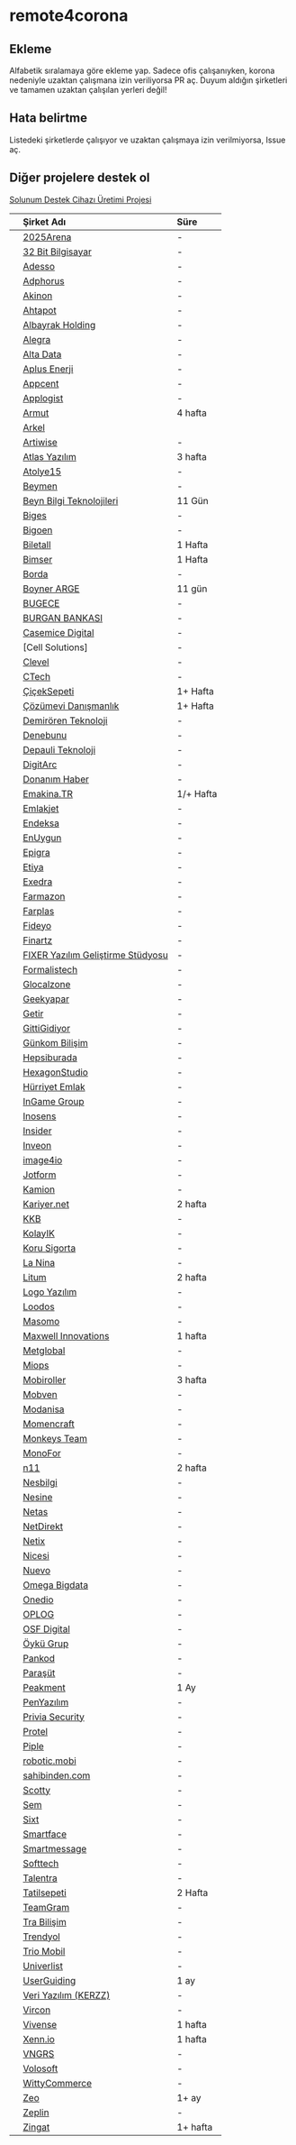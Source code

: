 # remote4corona

## Ekleme
Alfabetik sıralamaya göre ekleme yap. Sadece ofis çalışanıyken, korona nedeniyle uzaktan çalışmana izin veriliyorsa PR aç. Duyum aldığın şirketleri ve tamamen uzaktan çalışılan yerleri değil!

## Hata belirtme
Listedeki şirketlerde çalışıyor ve uzaktan çalışmaya izin verilmiyorsa, Issue aç.

## Diğer projelere destek ol
[Solunum Destek Cihazı Üretimi Projesi](https://www.solunumdestek.org/) 


|     | Şirket Adı                                                 | Süre    |
| --- | :--------------------------------------------------------- | :-------|
|     | [2025Arena](https://2025arena.com)                         | -       |
|     | [32 Bit Bilgisayar](http://www.32bit.com.tr)               | -       |
|     | [Adesso](https://www.adesso.com.tr/)                       | -       |
|     | [Adphorus](https://adphorus.com)                           | -       |
|     | [Akinon](https://www.akinon.com)                           | -       |
|     | [Ahtapot](https://ahtapotapp.com/)                         | -       |
|     | [Albayrak Holding](https://www.albayrak.com.tr)            | -       |
|     | [Alegra](https://alegra.io)                                | -       |
|     | [Alta Data](https://www.altadata.io/)                      | -       |
|     | [Aplus Enerji](https://www.aplusenerji.com.tr)             | -       |
|     | [Appcent](https://www.appcent.mobi/)                       | -       |
|     | [Applogist](https://www.applogist.com)                     | -       |
|     | [Armut](https://www.armut.com)                             | 4 hafta |
|     | [Arkel](https://www.arkel.com.tr)                          |         |
|     | [Artiwise](https://www.artiwise.com)                       | -       |
|     | [Atlas Yazılım](https://www.atlasyazilim.com.tr)           | 3 hafta |
|     | [Atolye15](https://www.atolye15.com)                       | -       |
|     | [Beymen](https://www.beymen.com)                           | -       |
|     | [Beyn Bilgi Teknolojileri](https://beyn.com.tr)            | 11 Gün  |
|     | [Biges](https://biges.com)                                 | -       |
|     | [Bigoen](https://bigoen.com)                               | -       |
|     | [Biletall](https://www.biletall.com/)                      | 1 Hafta |
|     | [Bimser](https://bimser.com/)                              | 1 Hafta |
|     | [Borda](https://www.bordatech.com/) 					   | -       |
|     | [Boyner ARGE](https://www.boyner.com.tr)                   | 11 gün  |
|     | [BUGECE](https://bugece.co)                                | -       |
|     | [BURGAN BANKASI](https://www.burgan.com.tr/)               | -       |
|     | [Casemice Digital](https://casemice.com)                   | -       |
|     | [Cell Solutions]                                           | -       |
|     | [Clevel](http://clevel.team)                               | -       |
|     | [CTech](http://ctech.com.tr/)                              | -       |
|     | [ÇiçekSepeti](https://ciceksepeti.com)                     | 1+ Hafta|
|     | [Çözümevi Danışmanlık](https://www.cozumevi.com)           | 1+ Hafta|
|     | [Demirören Teknoloji](https://www.demirorenteknoloji.com/) | -       |
|     | [Denebunu](https://denebunu.com/)                          | -       |
|     | [Depauli Teknoloji](https://herrenausstatter.de)           | -       |
|     | [DigitArc](https://digitarc.net)                           | -       |
|     | [Donanım Haber](https://www.donanimhaber.com/)             | -       |
|     | [Emakina.TR](https://www.emakina.com.tr)                   | 1/+ Hafta       |
|     | [Emlakjet](https://www.emlakjet.com)                       | -       |
|     | [Endeksa](https://www.endeksa.com)                         | -       |
|     | [EnUygun](https://enuygun.com)                             | -       |
|     | [Epigra](https://epigra.com)                               | -       |
|     | [Etiya](https://etiya.com)                                 | -       |
|     | [Exedra](https://exedra.com.tr)                            | -       |
|     | [Farmazon](https://farmazon.com.tr)                        | -       |
|     | [Farplas](https://farplas.com.tr)                          | -       |
|     | [Fideyo](https://fideyo.com)                               | -       |
|     | [Finartz](http://finartz.com)                              | -       |
|     | [FIXER Yazılım Geliştirme Stüdyosu](https://fixer.com.tr)  | -       |
|     | [Formalistech](http://www.formalistech.com/)               | -       |
|     | [Glocalzone](https://glocalzone.com/)                      | -       |
|     | [Geekyapar](https://geekyapar.com/)                        | -       |
|     | [Getir](https://getir.com/)                                | -       |
|     | [GittiGidiyor](https://gittigidiyor.com)                   | -       |
|     | [Günkom Bilişim](http://gunkom.com.tr)                     | -       |
|     | [Hepsiburada](https://hepsiburada.com)                     | -       |
|     | [HexagonStudio](https://www.hexagonstudio.com.tr/)         | -       |
|     | [Hürriyet Emlak](https://www.hurriyetemlak.com/)           | -       |
|     | [InGame Group](https://www.ingamegroup.com/)               | -       |
|     | [Inosens](http://inosens.com.tr/)                          | -       |
|     | [Insider](https://useinsider.com)                          | -       |
|     | [Inveon](https://www.inveon.com)                           | -       |
|     | [image4io](https://image4.io)                              | -       |
|     | [Jotform](https://www.jotform.com/)                        | -       |
|     | [Kamion](https://www.kamion.co/)                           | -       |
|     | [Kariyer.net](https://www.kariyer.net)                     | 2 hafta |
|     | [KKB](https://www.kkb.com.tr)                              | -       |
|     | [KolayIK](https://kolayik.com)                             | -       |
|     | [Koru Sigorta](https://korusigorta.com.tr)                 | -       |
|     | [La Nina](http://laninayazilim.com/)                       | -       |
|     | [Litum](https://www.litum.com/)                            | 2 hafta |
|     | [Logo Yazılım](https://www.logo.com.tr)                    | -       |
|     | [Loodos](https://loodos.com)                               | -       |
|     | [Masomo](https://masomo.com)                               | -       |
|     | [Maxwell Innovations](https://maxwell-innovations.com)     | 1 hafta |
|     | [Metglobal](https://www.metglobal.com/)                    | -       |
|     | [Miops](https://miops.com)                                 | -       |
|     | [Mobiroller](https://www.mobiroller.com/)                  | 3 hafta |
|     | [Mobven](https://mobven.com)                               | -       |
|     | [Modanisa](https://www.modanisa.com)                       | -       |
|     | [Momencraft](https://momencraft.com)                       | -       |
|     | [Monkeys Team](https://monkeysteam.com)                    | -       |
|     | [MonoFor](https://monofor.com/)                            | -       |
|     | [n11](https://www.n11.com/)                                | 2 hafta |
|     | [Nesbilgi](https://www.nesbilgi.com.tr)                    | -       |
|     | [Nesine](https://www.nesine.com)                           | -       |
|     | [Netas](https://www.netas.com.tr)                          | -       |
|     | [NetDirekt](https://www.netdirekt.com.tr)                  | -       |
|     | [Netix](http://netix.com.tr)                               | -       |
|     | [Nicesi](https://nicesi.com)                               | -       |
|     | [Nuevo](https://www.nuevo.com.tr)                          | -       |
|     | [Omega Bigdata](https://omegabigdata.com)                  | -       |
|     | [Onedio](https://www.onedio.com)                           | -       |
|     | [OPLOG](https://oplog.com.tr/)                             | -       |
|     | [OSF Digital](https://osf.digital)                         | -       |
|     | [Öykü Grup](http://www.oykugrup.com.tr)                    | -       |
|     | [Pankod](https://www.pankod.com)                           | -       |
|     | [Paraşüt](https://www.parasut.com)                         | -       |
|     | [Peakment](https://peakment.com)                           | 1 Ay    |
|     | [PenYazılım](https://pen.com.tr/)                          | -       |
|     | [Privia Security](https://www.priviasecurity.com/)         | -       |
|     | [Protel](https://www.protel.com.tr/)                       | -       |
|     | [Piple](https://piple.co)                                  | -       |
|     | [robotic.mobi](https://robotic.mobi)                       | -       |
|     | [sahibinden.com](https://sahibinden.com)                   | -       |
|     | [Scotty](https://www.scotty.app/)                          | -       |
|     | [Sem](https://semtr.com)                                   | -       |
|     | [Sixt](https://sixt.com.tr)                                | -       |
|     | [Smartface](http://www.smartface.io)                       | -       |
|     | [Smartmessage](http://www.smartmessage.com)                | -       |
|     | [Softtech](https://softtech.com.tr/)                       | -       |
|     | [Talentra](https://talentra.net/)                          | -       |
|     | [Tatilsepeti](https://www.tatilsepeti.com)                 | 2 Hafta |
|     | [TeamGram](https://www.teamgram.com)                       | -       |
|     | [Tra Bilişim](http://trabilisim.com/)                      | -       |
|     | [Trendyol](https://trendyol.com)                           | -       |
|     | [Trio Mobil](https://triomobil.com)                        | -       |
|     | [Univerlist](https://univerlist.com/)                      | -       |
|     | [UserGuiding](https://userguiding.com/)                    | 1 ay    |
|     | [Veri Yazılım (KERZZ)](https://www.kerzz.com/)             | -       |
|     | [Vircon](http://www.vircongroup.com/)                      | -       |
|     | [Vivense](https://www.vivense.com)                         | 1 hafta |
|     | [Xenn.io](https://xenn.io/#/)                              | 1 hafta |
|     | [VNGRS](https://vngrs.com)                                 | -       |
|     | [Volosoft](https://www.volosoft.com/)                      | -       |
|     | [WittyCommerce](https://wittycommerce.com)                 | -       |
|     | [Zeo](https://zeo.org)                                     | 1+ ay   |
|     | [Zeplin](https://zeplin.io)                                | -       |
|     | [Zingat](https://www.zingat.com)                           | 1+ hafta |
